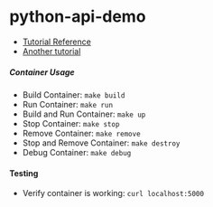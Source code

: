 # python-api-demo

* [Tutorial Reference](https://codeburst.io/this-is-how-easy-it-is-to-create-a-rest-api-8a25122ab1f3)
* [Another tutorial](https://impythonist.wordpress.com/2015/07/12/build-an-api-under-30-lines-of-code-with-python-and-flask/)



##### Container Usage

* Build Container: `make build`
* Run Container: `make run`
* Build and Run Container: `make up`
* Stop Container: `make stop`
* Remove Container: `make remove`
* Stop and Remove Container: `make destroy`
* Debug Container: `make debug`

#### Testing

* Verify container is working: `curl localhost:5000`
